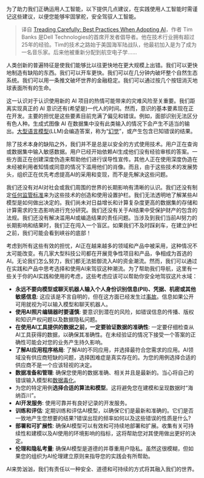 <!--
title: 谨慎采用人工智能的最佳实践
cover: https://cdn.thenewstack.io/media/2023/12/4aef2fab-map-1024x364.jpg
-->

为了助力我们正确运用人工智能，以下提供几点建议，在实践使用人工智能时需谨记这些建议，以便您能够牢固掌舵，安全驾驭人工智能。

> 译自 [Treading Carefully: Best Practices When Adopting AI](https://thenewstack.io/treading-carefully-best-practices-when-adopting-ai/)，作者 Tim Banks 是Dell Technologies的首席开发者倡导者。他在技术行业拥有超过25年的经验。Tim的技术之路始于美国海军陆战队，他最初加入是为了成为一名音乐家。后来他被重新分配到航空电子学......

人类创新的普遍特征是使我们能够比以往更快地在更大规模上出错。我们可以更快地制造有缺陷的东西。我们可以开车更快。我们可以在几分钟内破坏整个自然生态系统。我们可以用一条推文破坏世界的金融稳定。我们可以通过按几个按钮消灭地球表面所有的生命。

这一认识对于认识使用新的 AI 项目的热情可能带来的灾难风险至关重要。我们距离实现真正的 AI 意识还有(希望是)一代人的时间。然而，意识的基本要素现在正在开发。主要的担忧是这些要素目前充满了偏见和错误。例如，面部识别无法区分有色人种。生成式图像 AI 在数据集中没有此类输入的情况下会产生不适当的输出。[大型语言模型](https://roadmap.sh/guides/free-resources-to-learn-llms)(LLM)会编造答案，称为“[幻觉](https://thenewstack.io/how-to-reduce-the-hallucinations-from-large-language-models/)”，或产生包含已知错误的结果。

除了技术本身的缺陷之外，我们并不是总是以安全的方式使用技术。用户正在查询或数据集中输入敏感数据。用户已经开始依赖AI生成他们没有经验审核的答案。一些方面正在创建深度伪造来帮助他们进行误导性宣传。其他人正在使用深度伪造在未经被利用者知情或同意的情况下滥用他们的肖像。而且，由于这些技术的发展势头，组织正在优先考虑提高AI的采用和变现，而不是先解决这些问题。

我们还没有对AI对社会或我们周围的世界的长期影响有清晰的认识。我们还没有制定[任何监管标准](https://thenewstack.io/regulating-ai-presents-confounding-issues/)来为这些技术的创造和使用设置护栏。我们无法透明地了解某些AI模型是如何做出决定的。我们尚未对日益增长和计算复杂度更高的数据集的存储和计算需求的生态影响进行充分研究。我们还没有关于AI结果中受保护财产的包含的法规。我们还没有解决滥用AI或编造结果的责任问题。当涉及到我们当前AI努力的长期影响和结果时，我们正在闯入一个盲区。如果我们不及时踩刹车，在建立护栏之前，我们可能会看到峡谷的底部！

考虑到所有这些有效的担忧，AI正在越来越多的领域和产品中被采用，这种情况不太可能改变。有几家大型科技公司都在开展竞争性项目和产品，争相成为首选的AI。无论我们怎么努力，我们都无法抵御流入AI的资金潮流。然而，我们可以通过在实践和产品中思考选择和使用AI来驾驭这种潮流。为了帮助我们导航，这里有一些关于你的AI实践和使用的考虑，这些考虑应该可以帮助你安全地驾驭这片水域：

- **永远不要向模型或聊天机器人输入个人身份识别信息(PII)、凭据、机密或其他敏感信息**: 这应该是不言自明的，但在这方面已经发生过[事故](https://techcrunch.com/2023/09/18/microsoft-ai-researchers-accidentally-exposed-terabytes-of-internal-sensitive-data/?guccounter=1&guce_referrer=aHR0cHM6Ly93d3cuYmluZy5jb20v&guce_referrer_sig=AQAAAIRYskV5-HzlnAStgfIh98yUqrOmuDKsasVWNOMDbk9x62Dl9iC_YrVcoOki-1XAFNmmZc0DcKEAavJiOPw72ruj7OerMxtxAQfrVv1K0Bd0VG7TwHIxsid3DjsYouzGcgWhGJeUSo5wgtjRcYtjLoLUhdbY48w6OP4fkpPAfRID)。信息如果公开可用就视为可以输入模型和聊天机器人。
- **使用AI照片编辑器时要谨慎**: 要意识到潜在的风险，如错误信息的传播、版权和知识产权问题以及数据隐私问题。
- **在使用AI工具提供的数据之前，一定要验证数据的准确性**: 一定要仔细检查从AI工具获得的数据，以确保其准确性。在未经验证的情况下接受一个答案的正确性可能会对您的业务产生持久影响。
- **了解AI应用程序格局**: 了解AI的不同应用，并选择最符合您需求的应用。AI领域没有供应商短缺的问题，选择困难症是真实存在的。为您的用例选择合适的供应商不是一个应该轻视的决定。
- **数据准备和管理**: 确保您使用的数据准确、相关并且是最新的。当心将自己的错误输入模型和[数据毒化](https://www.techradar.com/news/what-is-data-poisoning-and-how-do-we-stop-it)。
- 为您的特定用例**选择合适的算法和模型**。这将避免您在建模和呈现数据时“海纳百川”。
- **AI开发服务**: 使用可靠并有良好记录的开发服务。
- **训练和评估**: 定期训练和评估AI模型，以确保它们是最新和准确的。它们是否一致地产生您想要的结果?错误出现的频率如何以及这些错误的性质是什么?
- **部署和可扩展性**: 确保AI模型可以有效和可持续地部署和扩展。收集有关可持续性和建模以及AI使用的环境影响的指标，这将帮助您对其使用做出更好的决定。
- **伦理和隐私考量**: 确保AI模型是道德的并尊重用户隐私。虽然这很模糊，但如果您的组织为AI伦理建立原则来指导您的实践会有所帮助。

AI来势汹汹，我们有责任以一种安全、道德和可持续的方式将其融入我们的世界。

